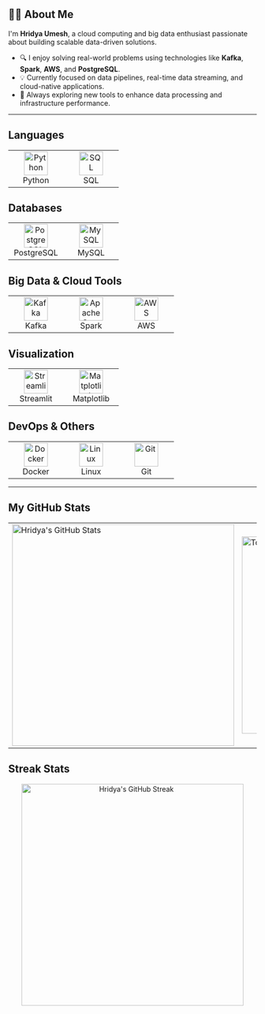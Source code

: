 ## 🙋‍♀️ About Me
I'm **Hridya Umesh**, a cloud computing and big data enthusiast passionate about building scalable data-driven solutions.

- 🔍 I enjoy solving real-world problems using technologies like **Kafka**, **Spark**, **AWS**, and **PostgreSQL**.  
- 💡 Currently focused on data pipelines, real-time data streaming, and cloud-native applications.  
- 🌱 Always exploring new tools to enhance data processing and infrastructure performance.

---

<!-- README.md layout using HTML and Devicon CDN badges -->

<h2> Languages</h2>
<table>
  <tr>
    <td align="center" width="96">
      <img src="https://cdn.jsdelivr.net/gh/devicons/devicon/icons/python/python-original.svg" width="48" height="48" alt="Python" />
      <br>Python
    </td>
    <td align="center" width="96">
      <img src="https://img.icons8.com/external-tal-revivo-color-tal-revivo/48/000000/external-sql-code-and-database-query-language-logo-color-tal-revivo.png" width="48" height="48" alt="SQL" />
      <br>SQL
    </td>
  </tr>
</table>

<h2> Databases</h2>
<table>
  <tr>
    <td align="center" width="96">
      <img src="https://cdn.jsdelivr.net/gh/devicons/devicon/icons/postgresql/postgresql-original.svg" width="48" height="48" alt="PostgreSQL" />
      <br>PostgreSQL
    </td>
    <td align="center" width="96">
      <img src="https://cdn.jsdelivr.net/gh/devicons/devicon/icons/mysql/mysql-original.svg" width="48" height="48" alt="MySQL" />
      <br>MySQL
    </td>
  </tr>
</table>

<h2> Big Data & Cloud Tools</h2>
<table>
  <tr>
    <td align="center" width="96">
      <img src="https://cdn.jsdelivr.net/gh/devicons/devicon/icons/apachekafka/apachekafka-original.svg" width="48" height="48" alt="Kafka" />
      <br>Kafka
    </td>
    <td align="center" width="96">
      <img src="https://cdn.jsdelivr.net/gh/devicons/devicon/icons/apache/apache-original.svg" width="48" height="48" alt="Apache Spark" />
      <br>Spark
    </td>
    <td align="center" width="96">
      <img src="https://cdn.jsdelivr.net/gh/devicons/devicon/icons/amazonwebservices/amazonwebservices-original.svg" width="48" height="48" alt="AWS" />
      <br>AWS
    </td>
  </tr>
</table>

<h2> Visualization</h2>
<table>
  <tr>
    <td align="center" width="96">
      <img src="https://cdn.jsdelivr.net/gh/devicons/devicon/icons/streamlit/streamlit-original.svg" width="48" height="48" alt="Streamlit" />
      <br>Streamlit
    </td>
    <td align="center" width="96">
      <img src="https://matplotlib.org/stable/_static/logo2_compressed.svg" width="48" height="48" alt="Matplotlib" />
      <br>Matplotlib
    </td>
  </tr>
</table>

<h2> DevOps & Others</h2>
<table>
  <tr>
    <td align="center" width="96">
      <img src="https://cdn.jsdelivr.net/gh/devicons/devicon/icons/docker/docker-original.svg" width="48" height="48" alt="Docker" />
      <br>Docker
    </td>
    <td align="center" width="96">
      <img src="https://cdn.jsdelivr.net/gh/devicons/devicon/icons/linux/linux-original.svg" width="48" height="48" alt="Linux" />
      <br>Linux
    </td>
    <td align="center" width="96">
      <img src="https://cdn.jsdelivr.net/gh/devicons/devicon/icons/git/git-original.svg" width="48" height="48" alt="Git" />
      <br>Git
    </td>
  </tr>
</table>

---

<!-- status -->
## My GitHub Stats
<table>
  <tr>
    <td>
      <img width="450" 
     src="https://github-readme-stats.vercel.app/api?username=Hridya2001&show_icons=true&hide=issues,contribs&rank_icon=false&theme=default" 
     alt="Hridya's GitHub Stats" />
    </td>
    <td>
      <img width="400" 
           src="https://github-readme-stats.vercel.app/api/top-langs/?username=Hridya2001&layout=compact&theme=default" 
           alt="Top Languages" />
    </td>
  </tr>
</table>

## Streak Stats
<div align="center"> <img width="450" src="https://github-readme-streak-stats.herokuapp.com/?user=Hridya2001&theme=default" alt="Hridya's GitHub Streak" /> </div>
